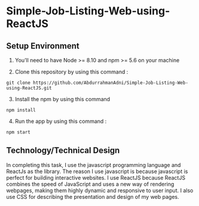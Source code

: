 # Simple-Job-Listing-Web-using-ReactJS

## Setup Environment

1. You’ll need to have Node >= 8.10 and npm >= 5.6 on your machine

2. Clone this repository by using this command :
```
git clone https://github.com/AbdurrahmanAdni/Simple-Job-Listing-Web-using-ReactJS.git
```

3. Install the npm by using this command
```
npm install
```

4. Run the app by using this command :
```
npm start
```

## Technology/Technical Design
In completing this task, I use the javascript programming language and ReactJs as the library. The reason I use javascript is because javascript is perfect for building interactive websites. I use ReactJS because ReactJS combines the speed of JavaScript and uses a new way of rendering webpages, making them highly dynamic and responsive to user input. I also use CSS for describing the presentation and design of my web pages.
